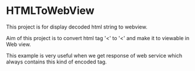 HTMLToWebView
=============

This project is for display decoded html string to webview.

Aim of this project is to convert html tag '&lt;' to '<' and make it to viewable in Web view.

This example is very useful when we get response of web service which always contains this kind of encoded tag.

